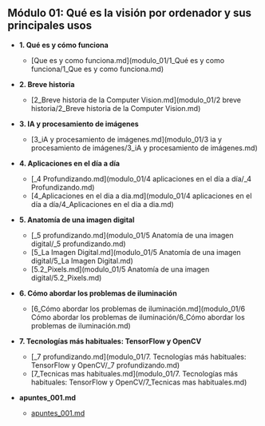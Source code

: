 ## Módulo 01: Qué es la visión por ordenador y sus principales usos 

- **1. Qué es y cómo funciona**
  - [Que es y como funciona.md](modulo_01/1_Qué es y como funciona/1_Que es y como funciona.md)

- **2. Breve historia**
  - [2_Breve historia de la Computer Vision.md](modulo_01/2 breve historia/2_Breve historia de la Computer Vision.md)

- **3. IA y procesamiento de imágenes**
  - [3_iA y procesamiento de imágenes.md](modulo_01/3 ia y procesamiento de imágenes/3_iA y procesamiento de imágenes.md)

- **4. Aplicaciones en el día a día**
  - [_4 Profundizando.md](modulo_01/4 aplicaciones en el día a día/_4 Profundizando.md)
  - [4_Aplicaciones en el dia a dia.md](modulo_01/4 aplicaciones en el día a día/4_Aplicaciones en el dia a dia.md)

- **5. Anatomía de una imagen digital**
  - [_5 profundizando.md](modulo_01/5 Anatomía de una imagen digital/_5 profundizando.md)
  - [5_La Imagen Digital.md](modulo_01/5 Anatomía de una imagen digital/5_La Imagen Digital.md)
  - [5.2_Pixels.md](modulo_01/5 Anatomía de una imagen digital/5.2_Pixels.md)

- **6. Cómo abordar los problemas de iluminación**
  - [6_Cómo abordar los problemas de iluminación.md](modulo_01/6 Cómo abordar los problemas de iluminación/6_Cómo abordar los problemas de iluminación.md)

- **7. Tecnologías más habituales: TensorFlow y OpenCV**
  - [_7 profundizando.md](modulo_01/7. Tecnologías más habituales: TensorFlow y OpenCV/_7 profundizando.md)
  - [7_Tecnicas mas habituales.md](modulo_01/7. Tecnologías más habituales: TensorFlow y OpenCV/7_Tecnicas mas habituales.md)

- **apuntes_001.md**
  - [apuntes_001.md](modulo_01/apuntes_001.md)
